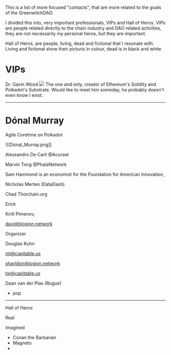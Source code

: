 This is a list of more focused "contacts", that are more related to the goals of the GreenwitchDAO. 

I divided this into, very important professionals, VIPs and Hall of Heros.  VIPs are people related directly to the chain industry and DAO related activities, they are not necessarily my personal heros, but they are important.

Hall of Heros, are people, living, dead and fictional that I resonate with.  Living and fictional show their picturis in colour, dead is in black and white


# VIPs

Dr. Gavin Wood
![](hero_gavin_wood.jpg)
The one and only, creator of Ethereum's Solidity and Polkadot's Substrate.  Would like to meet him someday, he probably doesn't even know I exist.

---

# Dónal Murray
Agile Coretime on Polkadot

![[Dónal_Murray.png]]

Alessandro De Carli
@Acurast

Marvin Tong
@PhalaNetwork



Sam Hammond is an economist for the Foundation for American Innovation,

Nicholas Merten (DataDash)

Chad Thorchain.org

Erick

Kirill Pimenov, 



david@logion.network

Organizer

Douglas Kuhn

mt@capitable.us

shayldon@logion.network

tw@capitable.us


Daan van der Plas (Rogue)
- pop

---

Hall of Heros

Real

Imagined
- Conan the Barbarian
- Magneto
- 

